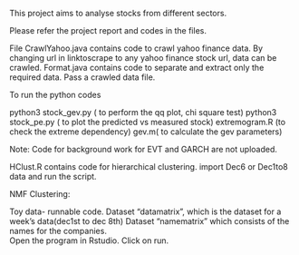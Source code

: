 This project aims to analyse stocks from different sectors. 

Please refer the project report and codes in the files. 




File CrawlYahoo.java contains code to crawl yahoo finance data. By changing url in linktoscrape to any yahoo finance stock url, data can be crawled. 
Format.java contains code to separate and extract only the required data. Pass a crawled data file. 


To run the python codes

python3 stock_gev.py ( to perform the qq plot, chi square test)
python3 stock_pe.py ( to plot the predicted vs measured stock)
extremogram.R (to check the extreme dependency)
gev.m( to calculate the gev parameters)

Note: Code for background work for EVT and GARCH are not uploaded. 


HClust.R contains code for hierarchical clustering.
import Dec6 or Dec1to8 data and run the script.



NMF Clustering:

Toy data- runnable code. 
 Dataset “datamatrix”, which is the dataset for a week’s data(dec1st to dec 8th) 
 Dataset “namematrix” which consists of the names for the companies.  
 Open the program in Rstudio. Click on run. 

